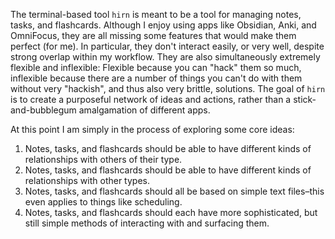 The terminal-based tool `hirn` is meant to be a tool for managing notes, tasks, and flashcards. Although I enjoy using apps like Obsidian, Anki, and OmniFocus, they are all missing some features that would make them perfect (for me). In particular, they don't interact easily, or very well, despite strong overlap within my workflow. They are also simultaneously extremely flexible and inflexible: Flexible because you can "hack" them so much, inflexible because there are a number of things you can't do with them without very "hackish", and thus also very brittle, solutions. The goal of `hirn` is to create a purposeful  network of ideas and actions, rather than a stick-and-bubblegum amalgamation of different apps.

At this point I am simply in the process of exploring some core ideas:

1. Notes, tasks, and flashcards should be able to have different kinds of relationships with others of their type.
2. Notes, tasks, and flashcards should be able to have different kinds of relationships with other types.
3. Notes, tasks, and flashcards should all be based on simple text files–this even applies to things like scheduling.
4. Notes, tasks, and flashcards should each have more sophisticated, but still simple methods of interacting with and surfacing them.
